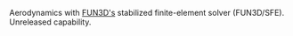 Aerodynamics with [FUN3D's](https://fun3d.larc.nasa.gov/) stabilized finite-element solver (FUN3D/SFE). Unreleased capability.

